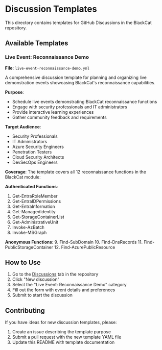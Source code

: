 # Discussion Templates

This directory contains templates for GitHub Discussions in the BlackCat repository.

## Available Templates

### Live Event: Reconnaissance Demo

**File**: `live-event-reconnaissance-demo.yml`

A comprehensive discussion template for planning and organizing live demonstration events showcasing BlackCat's reconnaissance capabilities.

**Purpose**: 
- Schedule live events demonstrating BlackCat reconnaissance functions
- Engage with security professionals and IT administrators
- Provide interactive learning experiences
- Gather community feedback and requirements

**Target Audience**:
- Security Professionals
- IT Administrators
- Azure Security Engineers
- Penetration Testers
- Cloud Security Architects
- DevSecOps Engineers

**Coverage**: 
The template covers all 12 reconnaissance functions in the BlackCat module:

**Authenticated Functions**:
1. Get-EntraRoleMember
2. Get-EntraIDPermissions
3. Get-EntraInformation
4. Get-ManagedIdentity
5. Get-StorageContainerList
6. Get-AdministrativeUnit
7. Invoke-AzBatch
8. Invoke-MSGraph

**Anonymous Functions**:
9. Find-SubDomain
10. Find-DnsRecords
11. Find-PublicStorageContainer
12. Find-AzurePublicResource

## How to Use

1. Go to the [Discussions](https://github.com/azurekid/blackcat/discussions) tab in the repository
2. Click "New discussion"
3. Select the "Live Event: Reconnaissance Demo" category
4. Fill out the form with event details and preferences
5. Submit to start the discussion

## Contributing

If you have ideas for new discussion templates, please:
1. Create an issue describing the template purpose
2. Submit a pull request with the new template YAML file
3. Update this README with template documentation
